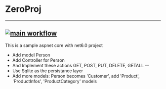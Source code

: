 # ZeroProj
----------------
[![main workflow](https://github.com/AveryMkv3/stargit33/actions/workflows/main-wf.yaml/badge.svg)](https://github.com/AveryMkv3/stargit33/actions/workflows/main-wf.yaml)
----------------

This is a sample aspnet core with net6.0 project

- Add model Person
- Add Controller for Person
- And Implement these actions GET, POST, PUT, DELETE, GETALL
--
- Use Sqlite as the persistance layer
- Add more models: Person becomes 'Customer', add 'Product', 'ProductInfos', 'ProductCategory' models 

